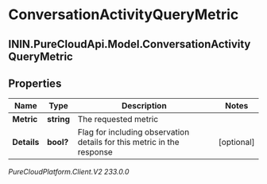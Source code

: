 # ConversationActivityQueryMetric

## ININ.PureCloudApi.Model.ConversationActivityQueryMetric

## Properties

|Name | Type | Description | Notes|
|------------ | ------------- | ------------- | -------------|
| **Metric** | **string** | The requested metric | |
| **Details** | **bool?** | Flag for including observation details for this metric in the response | [optional] |



_PureCloudPlatform.Client.V2 233.0.0_
